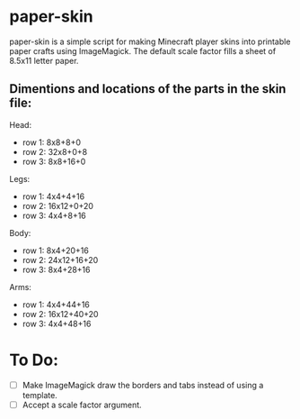 paper-skin
==========
paper-skin is a simple script for making Minecraft player skins into printable paper crafts using ImageMagick.
The default scale factor fills a sheet of 8.5x11 letter paper.

Dimentions and locations of the parts in the skin file:
-------------------------------------------------------

Head:
- row 1: 8x8+8+0
- row 2: 32x8+0+8
- row 3: 8x8+16+0

Legs:
- row 1: 4x4+4+16
- row 2: 16x12+0+20
- row 3: 4x4+8+16

Body:
- row 1: 8x4+20+16
- row 2: 24x12+16+20
- row 3: 8x4+28+16

Arms:
- row 1: 4x4+44+16
- row 2: 16x12+40+20
- row 3: 4x4+48+16

To Do:
======
- [ ] Make ImageMagick draw the borders and tabs instead of using a template.
- [ ] Accept a scale factor argument.

